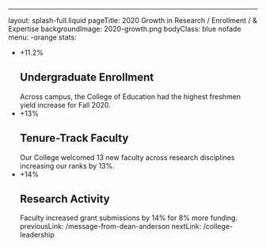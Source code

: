 ---
layout: splash-full.liquid
pageTitle: 2020 Growth in Research / Enrollment / & Expertise
backgroundImage: 2020-growth.png
bodyClass: blue nofade
menu: -orange
stats: 
  - +11.2% <h2>Undergraduate Enrollment</h2> Across campus, the College of Education had the highest freshmen yield increase for Fall 2020.
  - +13% <h2>Tenure-Track Faculty</h2>Our College welcomed 13 new faculty across research disciplines increasing our ranks by 13%.
  - +14% <h2>Research Activity</h2>Faculty increased grant submissions by 14% for 8% more funding.
previousLink: /message-from-dean-anderson
nextLink: /college-leadership


